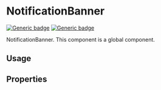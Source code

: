 # NotificationBanner
[![Generic badge](https://img.shields.io/badge/GROUP-global-<COLOR>.svg)]()
[![Generic badge](https://img.shields.io/badge/SIZE-atom-blue.svg)]()

NotificationBanner. This component is a global component.

## Usage

## Properties

